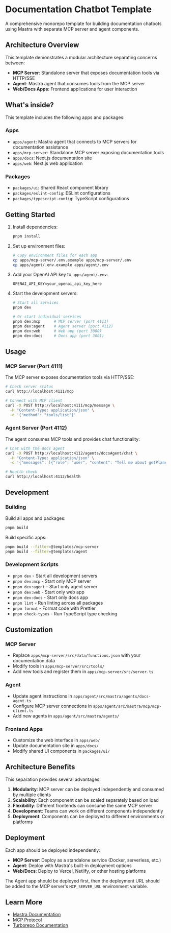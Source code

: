 # Documentation Chatbot Template

A comprehensive monorepo template for building documentation chatbots using Mastra with separate MCP server and agent components.

## Architecture Overview

This template demonstrates a modular architecture separating concerns between:

- **MCP Server**: Standalone server that exposes documentation tools via HTTP/SSE
- **Agent**: Mastra agent that consumes tools from the MCP server
- **Web/Docs Apps**: Frontend applications for user interaction

## What's inside?

This template includes the following apps and packages:

### Apps

- `apps/agent`: Mastra agent that connects to MCP servers for documentation assistance
- `apps/mcp-server`: Standalone MCP server exposing documentation tools
- `apps/docs`: Next.js documentation site
- `apps/web`: Next.js web application

### Packages

- `packages/ui`: Shared React component library
- `packages/eslint-config`: ESLint configurations
- `packages/typescript-config`: TypeScript configurations

## Getting Started

1. Install dependencies:

   ```bash
   pnpm install
   ```

2. Set up environment files:

   ```bash
   # Copy environment files for each app
   cp apps/mcp-server/.env.example apps/mcp-server/.env
   cp apps/agent/.env.example apps/agent/.env
   ```

3. Add your OpenAI API key to `apps/agent/.env`:

   ```
   OPENAI_API_KEY=your_openai_api_key_here
   ```

4. Start the development servers:

   ```bash
   # Start all services
   pnpm dev

   # Or start individual services
   pnpm dev:mcp      # MCP server (port 4111)
   pnpm dev:agent    # Agent server (port 4112)
   pnpm dev:web      # Web app (port 3000)
   pnpm dev:docs     # Docs app (port 3001)
   ```

## Usage

### MCP Server (Port 4111)

The MCP server exposes documentation tools via HTTP/SSE:

```bash
# Check server status
curl http://localhost:4111/mcp

# Connect with MCP client
curl -X POST http://localhost:4111/mcp/message \
  -H "Content-Type: application/json" \
  -d '{"method": "tools/list"}'
```

### Agent Server (Port 4112)

The agent consumes MCP tools and provides chat functionality:

```bash
# Chat with the docs agent
curl -X POST http://localhost:4112/agents/docsAgent/chat \
  -H "Content-Type: application/json" \
  -d '{"messages": [{"role": "user", "content": "Tell me about getPlanetaryData"}]}'

# Health check
curl http://localhost:4112/health
```

## Development

### Building

Build all apps and packages:

```bash
pnpm build
```

Build specific apps:

```bash
pnpm build --filter=@templates/mcp-server
pnpm build --filter=@templates/agent
```

### Development Scripts

- `pnpm dev` - Start all development servers
- `pnpm dev:mcp` - Start only MCP server
- `pnpm dev:agent` - Start only agent server
- `pnpm dev:web` - Start only web app
- `pnpm dev:docs` - Start only docs app
- `pnpm lint` - Run linting across all packages
- `pnpm format` - Format code with Prettier
- `pnpm check-types` - Run TypeScript type checking

## Customization

### MCP Server

- Replace `apps/mcp-server/src/data/functions.json` with your documentation data
- Modify tools in `apps/mcp-server/src/tools/`
- Add new tools and register them in `apps/mcp-server/src/server.ts`

### Agent

- Update agent instructions in `apps/agent/src/mastra/agents/docs-agent.ts`
- Configure MCP server connections in `apps/agent/src/mastra/mcp/mcp-client.ts`
- Add new agents in `apps/agent/src/mastra/agents/`

### Frontend Apps

- Customize the web interface in `apps/web/`
- Update documentation site in `apps/docs/`
- Modify shared UI components in `packages/ui/`

## Architecture Benefits

This separation provides several advantages:

1. **Modularity**: MCP server can be deployed independently and consumed by multiple clients
2. **Scalability**: Each component can be scaled separately based on load
3. **Flexibility**: Different frontends can consume the same MCP server
4. **Development**: Teams can work on different components independently
5. **Deployment**: Components can be deployed to different environments or platforms

## Deployment

Each app should be deployed independently:

- **MCP Server**: Deploy as a standalone service (Docker, serverless, etc.)
- **Agent**: Deploy with Mastra's built-in deployment options
- **Web/Docs**: Deploy to Vercel, Netlify, or other hosting platforms

The Agent app should be deployed first, then the deployment URL should be added to the MCP server's `MCP_SERVER_URL` environment variable.

## Learn More

- [Mastra Documentation](https://docs.mastra.ai)
- [MCP Protocol](https://docs.mastra.ai/mcp)
- [Turborepo Documentation](https://turborepo.com/docs)
